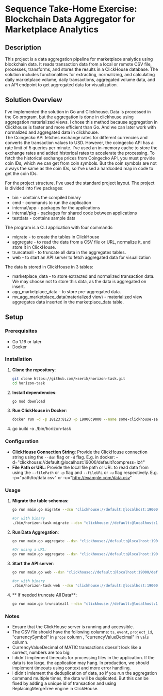 # Sequence Take-Home Exercise: Blockchain Data Aggregator for Marketplace Analytics

## Description

This project is a data aggregation pipeline for marketplace analytics using blockchain data. It reads transaction data from a local or remote CSV file, processes, transforms, and stores the results in a ClickHouse database. The solution includes functionalities for extracting, normalizing, and calculating daily marketplace volume, daily transactions, aggregated volume data, and an API endpoint to get aggregated data for visualization.

## Solution Overview

I've implemented the solution in Go and Clickhouse. Data is processed in the Go program, but the aggregation is done in clickhouse using aggregation materialized views. I chose this method because aggregation in Clickhouse is faster and more efficient than Go. And we can later work with normalized and aggregated data in clickhouse. \
The Coingecko API fetches exchange rates for different currencies and converts the transaction values to USD. However, the coingecko API has a rate limit of 5 queries per minute. I've used an in-memory cache to store the exchange rates and added historical rates to accelerate the processing. To fetch the historical exchange prices from Coingecko API, you must provide coin IDs, which we can get from coin symbols. But the coin symbols are not always the same as the coin IDs, so I've used a hardcoded map in code to get the coin IDs.

For the project structure, I've used the standard project layout. The project is divided into five packages:
- bin - contains the compiled binary
- cmd - commands to run the application
- internal/app - packages for the applications
- internal/pkg - packages for shared code between applications 
- testdata - contains sample data

The program is a CLI application with four commands:
- migrate -  to create the tables in ClickHouse
- aggregate -  to read the data from a CSV file or URL, normalize it, and store it in ClickHouse.
- truncateall -  to truncate all data in the aggregates tables.
- web - to start an API server to fetch aggregated data for visualization

 The data is stored in ClickHouse in 3 tables: 
 - marketplace_data -  to store extracted and normalized transaction data. We may choose not to store this data, as the data is aggregated on insert.
 - agg_marketplace_data - to store pre-aggregated data. 
 - mv_agg_marketplace_data(materialized view) - materialized view aggregates data inserted in the marketplace_data table.

## Setup

### Prerequisites

- Go 1.16 or later
- Docker

### Installation

1. **Clone the repository**:
    ```sh
    git clone https://github.com/kserik/horizon-task.git
    cd horizon-task
    ```

2. **Install dependencies**:
    ```sh
    go mod download
    ```

3. **Run ClickHouse in Docker**:
    ```sh
    docker run -d -p 18123:8123 -p 19000:9000 --name some-clickhouse-server --ulimit nofile=262144:262144 clickhouse/clickhouse-server
    ```
4. go build -o ./bin/horizon-task

### Configuration

- **ClickHouse Connection String**: Provide the ClickHouse connection string using the `--dsn` flag or `-d` flag. E.g. in docker: -d="clickhouse://default:@localhost:19000/default?compress=lz4"
- **File Path or URL**: Provide the local file path or URL to read data from using the `--filePath` or `-p` flag and `--fileURL` or `-u` flag respectively. E.g. -p="path/to/data.csv" or -u="http://example.com/data.csv"

### Usage
1. **Migrate the table schemas**:
    ```sh
    go run main.go migrate --dsn "clickhouse://default:@localhost:19000/default?compress=lz4"
   
    #or with binary
    ./bin/horizon-task migrate --dsn "clickhouse://default:@localhost:19000/default?compress=lz4"
   ```

2. **Run Data Aggregation**:
    ```sh
    go run main.go aggregate --dsn "clickhouse://default:@localhost:19000/default?compress=lz4" --filePath "path/to/data.csv"
    
    #Or using a URL:
    go run main.go aggregate --dsn "clickhouse://default:@localhost:19000/default?compress=lz4" --fileURL "http://example.com/data.csv"
    ```
3. **Start the API server**:
    ```sh
    go run main.go web --dsn "clickhouse://default:@localhost:19000/default?compress=lz4"
   
   #or with binary
   ./bin/horizon-task web --dsn "clickhouse://default:@localhost:19000/default?compress=lz4"
   ```

4. ** If needed truncate All Data**:
    ```sh
    go run main.go truncateall --dsn "clickhouse://default:@localhost:19000/default?compress=lz4"
    ```
### Notes

- Ensure that the ClickHouse server is running and accessible.
- The CSV file should have the following columns: `ts`, `event`, `project_id`, "currencySymbol" in `props` column , "currencyValueDecimal" in `vals` column.
- CurrencyValueDecimal of MATIC transactions doesn't look like a correct, numbers are too big
- I didn't implement timeouts for processing files in the application. If the data is too large, the application may hang. In production, we should implement timeouts using context and more error handling.
- I didn't imlement the deduplication of data, so if you run the aggregation command multiple times, the data will be duplicated. But this can be fixed by adding a unique id of transaction and using ReplacingMergeTree engine in ClickHouse.
